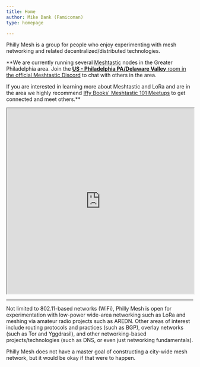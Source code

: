 ```yaml
---
title: Home
author: Mike Dank (Famicoman)
type: homepage

---
```

Philly Mesh is a group for people who enjoy experimenting with mesh networking and related decentralized/distributed technologies.

**We are currently running several [Meshtastic](https://meshtastic.org/) nodes in the Greater Philadelphia area. Join the [**US - Philadelphia PA/Delaware Valley** room in the official Meshtastic Discord](https://discord.com/channels/867578229534359593/1280671409995255809) to chat with others in the area.

If you are interested in learning more about Meshtastic and LoRa and are in the area we highly recommend [Iffy Books' Meshtastic 101 Meetups](https://iffybooks.net/series/📡-meshtastic-101/) to get connected and meet others.**

<iframe src="https://www.google.com/maps/d/u/0/embed?mid=1Zi9XvyqAW56dq4zsYGZdge8KWYaxoxk&ehbc=2E312F" width="100%" height="500"></iframe>

___

Not limited to 802.11-based networks  (WiFi), Philly Mesh is open for experimentation with low-power wide-area networking such as LoRa and meshing via amateur radio projects such as AREDN. Other areas of interest include routing protocols and practices (such as BGP), overlay networks (such as Tor and Yggdrasil), and other networking-based projects/technologies (such as DNS, or even just networking fundamentals).

Philly Mesh does not have a master goal of constructing a city-wide mesh network, but it would be okay if that were to happen.
